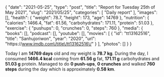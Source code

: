 {
    "date": "2021-05-25",
    "type": "post",
    "title": "Report for Tuesday 25th of May 2021",
    "slug": "2021\/05\/25",
    "categories": [
        "Daily report"
    ],
    "images": [],
    "health": {
        "weight": 78.7,
        "height": 173,
        "age": 14769
    },
    "nutrition": {
        "calories": 1466.4,
        "fat": 61.56,
        "carbohydrates": 171.11,
        "protein": 51.03
    },
    "exercise": {
        "pushups": 0,
        "crunches": 0,
        "steps": 760
    },
    "media": {
        "books": [],
        "podcast": [],
        "youtube": [],
        "movies": [
            {
                "id": "tt13162516",
                "title": "Sanhujoriwon",
                "year": "2020",
                "url": "https:\/\/www.imdb.com\/title\/tt13162516\/"
            }
        ],
        "photos": []
    }
}

Today I am <strong>14769 days</strong> old and my weight is <strong>78.7 kg</strong>. During the day, I consumed <strong>1466.4 kcal</strong> coming from <strong>61.56 g</strong> fat, <strong>171.11 g</strong> carbohydrates and <strong>51.03 g</strong> protein. Managed to do <strong>0 push-ups</strong>, <strong>0 crunches</strong> and walked <strong>760 steps</strong> during the day which is approximately <strong>0.58 km</strong>.